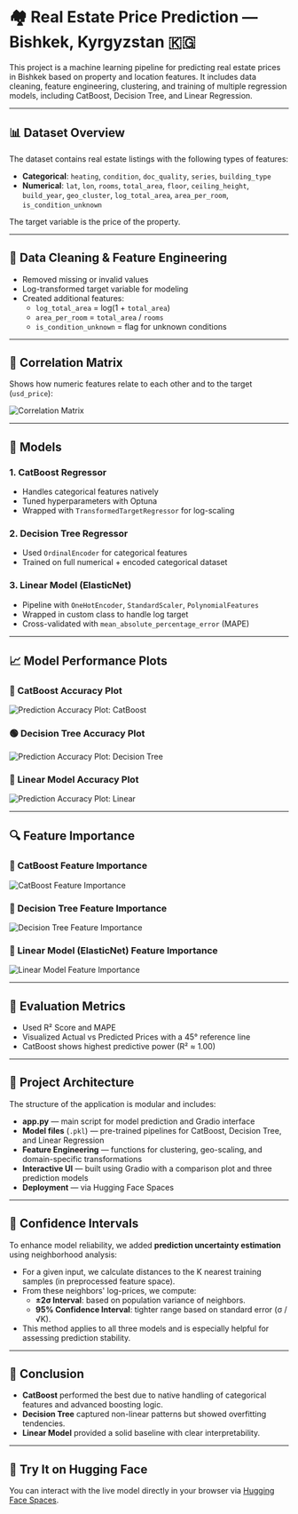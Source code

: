 # 🏘️ Real Estate Price Prediction — Bishkek, Kyrgyzstan 🇰🇬

This project is a machine learning pipeline for predicting real estate prices in Bishkek based on property and location features. It includes data cleaning, feature engineering, clustering, and training of multiple regression models, including CatBoost, Decision Tree, and Linear Regression.

---

## 📊 Dataset Overview

The dataset contains real estate listings with the following types of features:

- **Categorical**: `heating`, `condition`, `doc_quality`, `series`, `building_type`
- **Numerical**: `lat`, `lon`, `rooms`, `total_area`, `floor`, `ceiling_height`, `build_year`, `geo_cluster`, `log_total_area`, `area_per_room`, `is_condition_unknown`

The target variable is the price of the property.

---

## 🧹 Data Cleaning & Feature Engineering

- Removed missing or invalid values
- Log-transformed target variable for modeling
- Created additional features:
  - `log_total_area` = log(1 + `total_area`)
  - `area_per_room` = `total_area` / `rooms`
  - `is_condition_unknown` = flag for unknown conditions

---

## 📌 Correlation Matrix

Shows how numeric features relate to each other and to the target (`usd_price`):

![Correlation Matrix](https://github.com/AijanB/Price_prediction_model/blob/main/images/correlation%20matrix.png?raw=true)

---

## 🧠 Models

### 1. CatBoost Regressor
- Handles categorical features natively
- Tuned hyperparameters with Optuna
- Wrapped with `TransformedTargetRegressor` for log-scaling

### 2. Decision Tree Regressor
- Used `OrdinalEncoder` for categorical features
- Trained on full numerical + encoded categorical dataset

### 3. Linear Model (ElasticNet)
- Pipeline with `OneHotEncoder`, `StandardScaler`, `PolynomialFeatures`
- Wrapped in custom class to handle log target
- Cross-validated with `mean_absolute_percentage_error` (MAPE)

---

## 📈 Model Performance Plots

### 🔵 CatBoost Accuracy Plot  
![Prediction Accuracy Plot: CatBoost](https://github.com/AijanB/Price_prediction_model/blob/main/images/Prediction%20Accuracy%20Plot%2C%20Catboost.png?raw=true)

### 🟢 Decision Tree Accuracy Plot  
![Prediction Accuracy Plot: Decision Tree](https://github.com/AijanB/Price_prediction_model/blob/main/images/Prediction%20Accuracy%20Plot%20Desicion%20tree.png?raw=true)

### 🔴 Linear Model Accuracy Plot  
![Prediction Accuracy Plot: Linear](https://github.com/AijanB/Price_prediction_model/blob/main/images/Prediction%20Accuracy%20Plot%20Linear.png?raw=true)

---

## 🔍 Feature Importance

### 📌 CatBoost Feature Importance  
![CatBoost Feature Importance](https://github.com/AijanB/Price_prediction_model/blob/main/images/CatBoost%20Feature%20importance%20.png?raw=true)

### 🌳 Decision Tree Feature Importance  
![Decision Tree Feature Importance](https://github.com/AijanB/Price_prediction_model/blob/main/images/DecisionTree%20feature%20importance.png?raw=true)

### 📐 Linear Model (ElasticNet) Feature Importance  
![Linear Model Feature Importance](https://github.com/AijanB/Price_prediction_model/blob/main/images/Feature%20importance%20Linear%20model.png?raw=true)

---

## 🧪 Evaluation Metrics

- Used R² Score and MAPE
- Visualized Actual vs Predicted Prices with a 45° reference line
- CatBoost shows highest predictive power (R² ≈ 1.00)

---

## 🔧 Project Architecture

The structure of the application is modular and includes:

- **app.py** — main script for model prediction and Gradio interface
- **Model files** (`.pkl`) — pre-trained pipelines for CatBoost, Decision Tree, and Linear Regression
- **Feature Engineering** — functions for clustering, geo-scaling, and domain-specific transformations
- **Interactive UI** — built using Gradio with a comparison plot and three prediction models
- **Deployment** — via Hugging Face Spaces

---

## 📐 Confidence Intervals

To enhance model reliability, we added **prediction uncertainty estimation** using neighborhood analysis:

- For a given input, we calculate distances to the K nearest training samples (in preprocessed feature space).
- From these neighbors' log-prices, we compute:
  - **±2σ Interval**: based on population variance of neighbors.
  - **95% Confidence Interval**: tighter range based on standard error (σ / √K).
- This method applies to all three models and is especially helpful for assessing prediction stability.

---

## 🚀 Conclusion

- **CatBoost** performed the best due to native handling of categorical features and advanced boosting logic.
- **Decision Tree** captured non-linear patterns but showed overfitting tendencies.
- **Linear Model** provided a solid baseline with clear interpretability.

---

## 🔗 Try It on Hugging Face

You can interact with the live model directly in your browser via [Hugging Face Spaces](https://huggingface.co/spaces/AijanB/Price_prediction).
